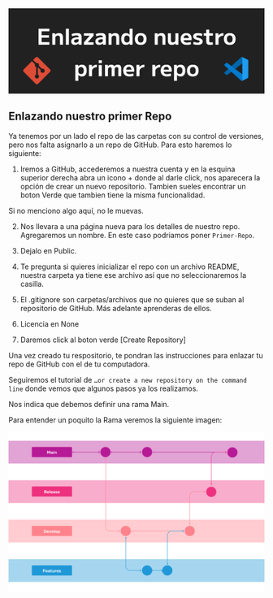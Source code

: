 <img src='./assets/Enlazando.png'>


## Enlazando nuestro primer Repo

Ya tenemos por un lado el repo de las carpetas con su control de versiones, pero nos falta asignarlo a un repo de GitHub. Para esto haremos lo siguiente:

1. Iremos a GitHub, accederemos a nuestra cuenta y en la esquina superior derecha abra un icono + donde al darle click, nos aparecera la opción de crear un nuevo repositorio. Tambien sueles encontrar un boton Verde que tambien tiene la misma funcionalidad.

Si no menciono algo aquí, no le muevas.

2. Nos llevara a una página nueva para los detalles de nuestro repo. Agregaremos un nombre. En este caso podriamos poner `Primer-Repo`.

3. Dejalo en Public.

4. Te pregunta si quieres inicializar el repo con un archivo README, nuestra carpeta ya tiene ese archivo así que no seleccionaremos la casilla.

5. El .gitignore son carpetas/archivos que no quieres que se suban al repositorio de GitHub. Más adelante aprenderas de ellos.

6. Licencia en None

7. Daremos click al boton verde [Create Repository]

Una vez creado tu respositorio, te pondran las instrucciones para enlazar tu repo de GitHub con el de tu computadora.

Seguiremos el tutorial de `…or create a new repository on the command line` donde vemos que algunos pasos ya los realizamos. 

Nos indica que debemos definir una rama Main.

Para entender un poquito la Rama veremos la siguiente imagen:

<img src='./assets/Branchs.png'>
